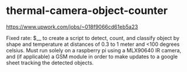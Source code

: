 # thermal-camera-object-counter

https://www.upwork.com/jobs/~018f9066cd61eb5a23

Fixed rate: $__ to create a script to detect, count, and classify object by shape and temperature at distances of 0.3 to 1 meter and <100 degrees celsius. Must run solely on a raspberry pi using a MLX90640 IR camera, and (if applicable) a GSM module in order to make updates to a google sheet tracking the detected objects.
